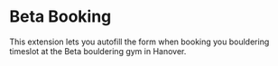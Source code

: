 # Beta Booking

This extension lets you autofill the form when booking you bouldering timeslot at the Beta bouldering gym in Hanover.
